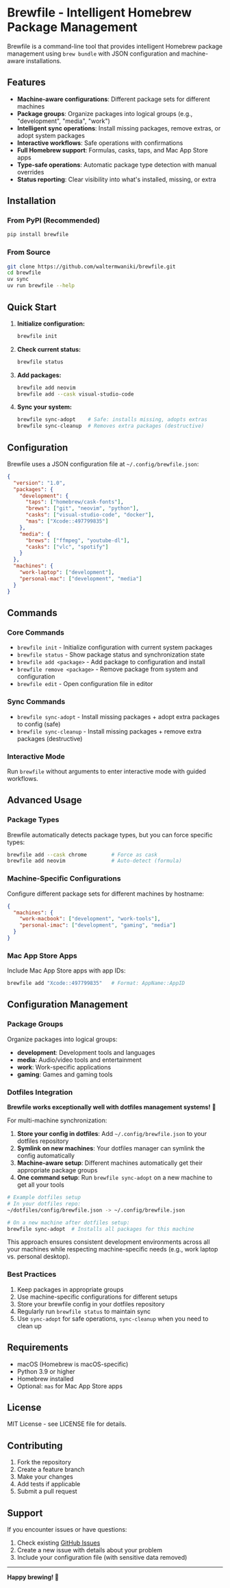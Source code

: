 # Brewfile - Intelligent Homebrew Package Management

Brewfile is a command-line tool that provides intelligent Homebrew package management using `brew bundle` with JSON configuration and machine-aware installations.

## Features

- **Machine-aware configurations**: Different package sets for different machines
- **Package groups**: Organize packages into logical groups (e.g., "development", "media", "work")
- **Intelligent sync operations**: Install missing packages, remove extras, or adopt system packages
- **Interactive workflows**: Safe operations with confirmations
- **Full Homebrew support**: Formulas, casks, taps, and Mac App Store apps
- **Type-safe operations**: Automatic package type detection with manual overrides
- **Status reporting**: Clear visibility into what's installed, missing, or extra

## Installation

### From PyPI (Recommended)

```bash
pip install brewfile
```

### From Source

```bash
git clone https://github.com/waltermwaniki/brewfile.git
cd brewfile
uv sync
uv run brewfile --help
```

## Quick Start

1. **Initialize configuration:**

   ```bash
   brewfile init
   ```

2. **Check current status:**

   ```bash
   brewfile status
   ```

3. **Add packages:**

   ```bash
   brewfile add neovim
   brewfile add --cask visual-studio-code
   ```

4. **Sync your system:**

   ```bash
   brewfile sync-adopt    # Safe: installs missing, adopts extras
   brewfile sync-cleanup  # Removes extra packages (destructive)
   ```

## Configuration

Brewfile uses a JSON configuration file at `~/.config/brewfile.json`:

```json
{
  "version": "1.0",
  "packages": {
    "development": {
      "taps": ["homebrew/cask-fonts"],
      "brews": ["git", "neovim", "python"],
      "casks": ["visual-studio-code", "docker"],
      "mas": ["Xcode::497799835"]
    },
    "media": {
      "brews": ["ffmpeg", "youtube-dl"],
      "casks": ["vlc", "spotify"]
    }
  },
  "machines": {
    "work-laptop": ["development"],
    "personal-mac": ["development", "media"]
  }
}
```

## Commands

### Core Commands

- `brewfile init` - Initialize configuration with current system packages
- `brewfile status` - Show package status and synchronization state
- `brewfile add <package>` - Add package to configuration and install
- `brewfile remove <package>` - Remove package from system and configuration
- `brewfile edit` - Open configuration file in editor

### Sync Commands

- `brewfile sync-adopt` - Install missing packages + adopt extra packages to config (safe)
- `brewfile sync-cleanup` - Install missing packages + remove extra packages (destructive)

### Interactive Mode

Run `brewfile` without arguments to enter interactive mode with guided workflows.

## Advanced Usage

### Package Types

Brewfile automatically detects package types, but you can force specific types:

```bash
brewfile add --cask chrome        # Force as cask
brewfile add neovim               # Auto-detect (formula)
```

### Machine-Specific Configurations

Configure different package sets for different machines by hostname:

```json
{
  "machines": {
    "work-macbook": ["development", "work-tools"],
    "personal-imac": ["development", "gaming", "media"]
  }
}
```

### Mac App Store Apps

Include Mac App Store apps with app IDs:

```bash
brewfile add "Xcode::497799835"   # Format: AppName::AppID
```

## Configuration Management

### Package Groups

Organize packages into logical groups:

- **development**: Development tools and languages
- **media**: Audio/video tools and entertainment
- **work**: Work-specific applications
- **gaming**: Games and gaming tools

### Dotfiles Integration

**Brewfile works exceptionally well with dotfiles management systems!** 🔗

For multi-machine synchronization:

1. **Store your config in dotfiles**: Add `~/.config/brewfile.json` to your dotfiles repository
2. **Symlink on new machines**: Your dotfiles manager can symlink the config automatically
3. **Machine-aware setup**: Different machines automatically get their appropriate package groups
4. **One command setup**: Run `brewfile sync-adopt` on a new machine to get all your tools

```bash
# Example dotfiles setup
# In your dotfiles repo:
~/dotfiles/config/brewfile.json -> ~/.config/brewfile.json

# On a new machine after dotfiles setup:
brewfile sync-adopt  # Installs all packages for this machine
```

This approach ensures consistent development environments across all your machines while respecting machine-specific needs (e.g., work laptop vs. personal desktop).

### Best Practices

1. Keep packages in appropriate groups
2. Use machine-specific configurations for different setups
3. Store your brewfile config in your dotfiles repository
4. Regularly run `brewfile status` to maintain sync
5. Use `sync-adopt` for safe operations, `sync-cleanup` when you need to clean up

## Requirements

- macOS (Homebrew is macOS-specific)
- Python 3.9 or higher
- Homebrew installed
- Optional: `mas` for Mac App Store apps

## License

MIT License - see LICENSE file for details.

## Contributing

1. Fork the repository
2. Create a feature branch
3. Make your changes
4. Add tests if applicable
5. Submit a pull request

## Support

If you encounter issues or have questions:

1. Check existing [GitHub Issues](https://github.com/waltermwaniki/brewfile/issues)
2. Create a new issue with details about your problem
3. Include your configuration file (with sensitive data removed)

---

**Happy brewing! 🍺**
